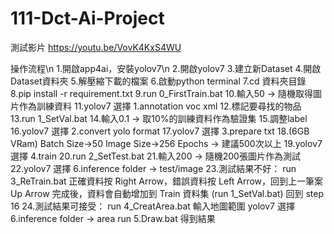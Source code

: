 # 111-Dct-Ai-Project

測試影片
https://youtu.be/VovK4KxS4WU

操作流程\n
1.開啟app4ai，安裝yolov7\n
2.開啟yolov7
3.建立新Dataset
4.開啟Dataset資料夾
5.解壓縮下載的檔案
6.啟動python terminal 
7.cd 資料夾目錄
8.pip install -r requirement.txt
9.run 0_FirstTrain.bat
10.輸入50 -> 隨機取得圖片作為訓練資料
11.yolov7 選擇 1.annotation voc xml
12.標記要尋找的物品
13.run 1_SetVal.bat
14.輸入0.1 -> 取10%的訓練資料作為驗證集
15.調整label
16.yolov7 選擇 2.convert yolo format
17.yolov7 選擇 3.prepare txt
18.(6GB VRam) Batch Size->50
              Image Size->256
              Epochs -> 建議500次以上
19.yolov7 選擇 4.train
20.run 2_SetTest.bat
21.輸入200 -> 隨機200張圖片作為測試
22.yolov7 選擇 6.inference folder -> test/image
23.測試結果不好：
   run 3_ReTrain.bat
   正確資料按 Right Arrow，錯誤資料按 Left Arrow，回到上一筆案 Up Arrow
   完成後，資料會自動增加到 Train 資料集
   (run 1_SetVal.bat)
   回到 step 16
24.測試結果可接受：
   run 4_CreatArea.bat
   輸入地圖範圍
   yolov7 選擇 6.inference folder -> area
   run 5.Draw.bat
   得到結果
